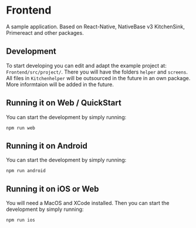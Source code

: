 # Frontend

A sample application.
Based on React-Native, NativeBase v3 KitchenSink, Primereact and other packages.

## Development

To start developing you can edit and adapt the example project at: ```Frontend/src/project/```. There you will have the folders ```helper``` and ```screens```. 
All files in ```Kitchenhelper``` will be outsourced in the future in an own package.
More informtaion will be added in the future.

## Running it on Web / QuickStart

You can start the development by simply running:

```
npm run web
```

## Running it on Android

You can start the development by simply running:

```
npm run android
```

## Running it on iOS or Web

You will need a MacOS and XCode installed. Then you can start the development by simply running:

```
npm run ios
```